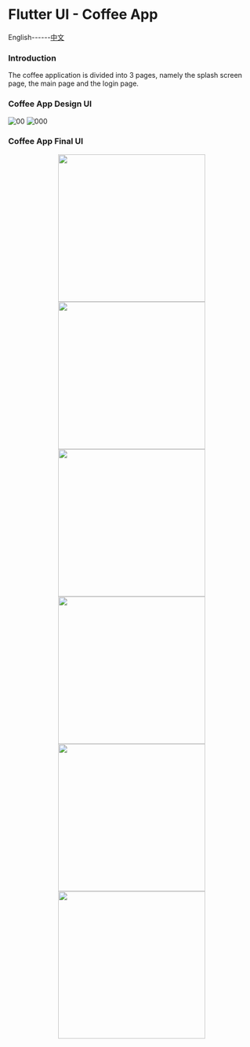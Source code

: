 # Flutter UI - Coffee App

English------[中文](README_CN.md)

### Introduction

The coffee application is divided into 3 pages, namely the splash screen page, the main page and the login page.


### Coffee App Design UI

![00](00.png)
![000](000.png)

### Coffee App Final UI

<div align=center> <img src = '01.png' width = '300' >  <img src = '02.png' width = '300' > <img src = '03.png' width = '300' > </div>

<div align=center> <img src = '001.png' width = '300' >  <img src = '002.png' width = '300' > <img src = '003.png' width = '300' > </div>


